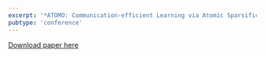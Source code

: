 ```yaml
---
excerpt: '*ATOMO: Communication-efficient Learning via Atomic Sparsification*, Hongyi Wang\*, Scott Sievert\*, Zachary Charles, Stephen Wright, Dimitris Papailiopoulos (Equal Contribution). NeurIPS 2018.'
pubtype: 'conference'
---
```


[Download paper here](http://papers.nips.cc/paper/8191-atomo-communication-efficient-learning-via-atomic-sparsification)